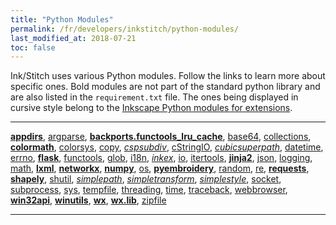 ```yaml
---
title: "Python Modules"
permalink: /fr/developers/inkstitch/python-modules/
last_modified_at: 2018-07-21
toc: false
---
```

Ink/Stitch uses various Python modules. Follow the links to learn more about specific ones. Bold modules are not part of the standard python library and are also listed in the `requirement.txt` file. The ones being displayed in cursive style belong to the [Inkscape Python modules for extensions](http://wiki.inkscape.org/wiki/index.php/Python_modules_for_extensions).

---

[**appdirs**](https://pypi.org/project/appdirs/),
[argparse](https://docs.python.org/2.7/library/argparse.html),
[**backports.functools_lru_cache**](https://pypi.org/project/backports/),
[base64](https://docs.python.org/2.7/library/base64.html#module-base64),
[collections](https://docs.python.org/2.7/library/collections.html),
[**colormath**](https://python-colormath.readthedocs.io/en/latest/),
[colorsys](https://docs.python.org/2/library/colorsys.html),
[copy](https://docs.python.org/2/library/copy.html),
[*cspsubdiv*](http://wiki.inkscape.org/wiki/index.php/Python_modules_for_extensions#cspsubdiv.py),
[cStringIO](https://docs.python.org/2/library/stringio.html),
[*cubicsuperpath*](http://wiki.inkscape.org/wiki/index.php/Python_modules_for_extensions#cubicsuperpath.py),
[datetime](https://docs.python.org/2.7/library/datetime.html#module-datetime),
[errno](https://docs.python.org/2/library/errno.html),
[**flask**](http://flask.pocoo.org/),
[functools](https://docs.python.org/2/library/functools.html#module-functools),
[glob](https://docs.python.org/2/library/glob.html),
[i18n](https://docs.python.org/2/library/i18n.html),
[*inkex*](http://wiki.inkscape.org/wiki/index.php/Python_modules_for_extensions#inkex.py),
[io](https://docs.python.org/2/library/io.html),
[itertools](https://docs.python.org/2/library/itertools.html),
[**jinja2**](https://pypi.org/project/Jinja2/),
[json](https://docs.python.org/2/library/json.html),
[logging](https://docs.python.org/2/library/logging.html),
[math](https://docs.python.org/2/library/math.html),
[**lxml**](https://lxml.de/compatibility.html),
[**networkx**](https://networkx.github.io/),
[**numpy**](http://www.numpy.org/),
[os](https://docs.python.org/2/library/os.html),
[**pyembroidery**](https://github.com/inkstitch/pyembroidery),
[random](https://docs.python.org/2/library/random.html),
[re](https://docs.python.org/2/library/re.html),
[**requests**](https://pypi.org/project/requests/),
[**shapely**](https://pypi.org/project/Shapely/),
[shutil](https://docs.python.org/2/library/shutil.html),
[*simplepath*](http://wiki.inkscape.org/wiki/index.php/Python_modules_for_extensions#simplepath.py),
[*simpletransform*](http://wiki.inkscape.org/wiki/index.php/Python_modules_for_extensions#simpletransform.py),
[*simplestyle*](http://wiki.inkscape.org/wiki/index.php/Python_modules_for_extensions#simplestyle.py),
[socket](https://docs.python.org/2/library/socket.html),
[subprocess](https://docs.python.org/2/library/subprocess.html),
[sys](https://docs.python.org/2/library/sys.html),
[tempfile](https://docs.python.org/2/library/tempfile.html),
[threading](https://docs.python.org/2/library/threading.html),
[time](https://docs.python.org/2/library/time.html),
[traceback](https://docs.python.org/2/library/traceback.html),
[webbrowser](https://docs.python.org/2/library/webbrowser.html),
[**win32api**](https://github.com/mhammond/pywin32),
[**winutils**](https://pypi.org/project/pywinutils/),
[**wx**](https://docs.wxpython.org/wx.1moduleindex.html),
[**wx.lib**](https://docs.wxpython.org/wx.lib.html),
[zipfile](https://docs.python.org/2/library/zipfile.html)

---

